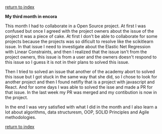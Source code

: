 [return to index](index.md)

**My third month in encora**

This month I had to collaborate in a Open Source project. At first I was confused but once I agreed with the project owners about the issue of the project it was a piece of cake. At first I don't be able to collaborate for some projects because the projects was so dificult to resolve like the scikitlearn issue. In that issue I need to investigate about the Elastic Net Regression with Linear Constraints, and then I realized that the issue isn't from the project owners, this issue is from a user and the owners doesn't respond to this issue so I guess it is not in their plans to solved this issue.

Then I tried to solved an issue that another of the academy abort to solved this issue but I got stuck in the same way that she did, so I chose to look for another project and then I found netifly that is a project with javascript and React. And for some days I was able to solved the isse and made a PR for that issue. In the last week my PR was merged and my contibution is now in the project. 

In the end I was very satisfied with what I did in the month and I also learn a lot about algorithms, data structuresm, OOP, SOLID Principles and Agile methodologies. 

[return to index](index.md)